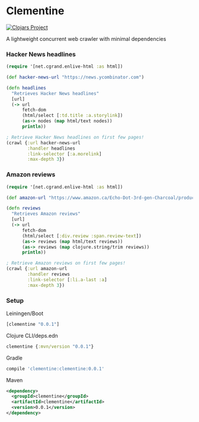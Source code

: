 # Clementine
[![Clojars Project](https://img.shields.io/clojars/v/clementine.svg)](https://clojars.org/clementine)

A lightweight concurrent web crawler with minimal dependencies

### Hacker News headlines
```clojure
(require '[net.cgrand.enlive-html :as html])

(def hacker-news-url "https://news.ycombinator.com")

(defn headlines
  "Retrieves Hacker News headlines"
  [url]
  (-> url
      fetch-dom
      (html/select [:td.title :a.storylink])
      (as-> nodes (map html/text nodes))
      println))

; Retrieve Hacker News headlines on first few pages!
(crawl {:url hacker-news-url
        :handler headlines
        :link-selector [:a.morelink]
        :max-depth 3})
```

### Amazon reviews
```clojure
(require '[net.cgrand.enlive-html :as html])

(def amazon-url "https://www.amazon.ca/Echo-Dot-3rd-gen-Charcoal/product-reviews/B07PDHT5XP/ref=cm_cr_dp_d_show_all_btm?ie=UTF8&reviewerType=all_reviews")

(defn reviews
  "Retrieves Amazon reviews"
  [url]
  (-> url
      fetch-dom
      (html/select [:div.review :span.review-text])
      (as-> reviews (map html/text reviews))
      (as-> reviews (map clojure.string/trim reviews))
      println))

; Retrieve Amazon reviews on first few pages!
(crawl {:url amazon-url
        :handler reviews
        :link-selector [:li.a-last :a]
        :max-depth 3})
```

### Setup

Leiningen/Boot
```clojure
[clementine "0.0.1"]
```

Clojure CLI/deps.edn
```clojure
clementine {:mvn/version "0.0.1"}
```

Gradle
```gradle
compile 'clementine:clementine:0.0.1'
```

Maven
```xml
<dependency>
  <groupId>clementine</groupId>
  <artifactId>clementine</artifactId>
  <version>0.0.1</version>
</dependency>
```

